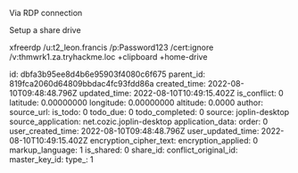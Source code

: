 Via RDP connection

Setup a share drive

xfreerdp /u:t2_leon.francis /p:Password123 /cert:ignore /v:thmwrk1.za.tryhackme.loc +clipboard +home-drive

id: dbfa3b95ee8d4b6e95903f4080c6f675
parent_id: 819fca2060d64809bbdac4fc93fdd86a
created_time: 2022-08-10T09:48:48.796Z
updated_time: 2022-08-10T10:49:15.402Z
is_conflict: 0
latitude: 0.00000000
longitude: 0.00000000
altitude: 0.0000
author: 
source_url: 
is_todo: 0
todo_due: 0
todo_completed: 0
source: joplin-desktop
source_application: net.cozic.joplin-desktop
application_data: 
order: 0
user_created_time: 2022-08-10T09:48:48.796Z
user_updated_time: 2022-08-10T10:49:15.402Z
encryption_cipher_text: 
encryption_applied: 0
markup_language: 1
is_shared: 0
share_id: 
conflict_original_id: 
master_key_id: 
type_: 1